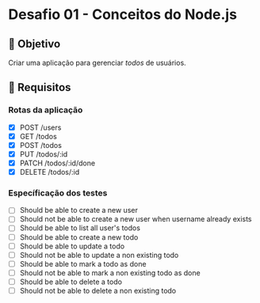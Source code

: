# Desafio 01 - Conceitos do Node.js

## :dart: Objetivo ##

Criar uma aplicação para gerenciar *todos* de usuários.

## :checkered_flag: Requisitos ##

### Rotas da aplicação
- [x] POST /users
- [x] GET /todos
- [x] POST /todos
- [x] PUT /todos/:id
- [x] PATCH /todos/:id/done
- [x] DELETE /todos/:id

### Específicação dos testes
- [ ] Should be able to create a new user
- [ ] Should not be able to create a new user when username already exists
- [ ] Should be able to list all user's todos
- [ ] Should be able to create a new todo
- [ ] Should be able to update a todo
- [ ] Should not be able to update a non existing todo
- [ ] Should be able to mark a todo as done
- [ ] Should not be able to mark a non existing todo as done
- [ ] Should be able to delete a todo
- [ ] Should not be able to delete a non existing todo